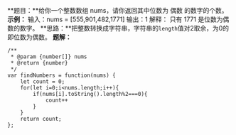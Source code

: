 **题目：**给你一个整数数组 nums，请你返回其中位数为 偶数 的数字的个数。
**示例：**
输入：nums = [555,901,482,1771]
输出：1 
解释： 只有 1771 是位数为偶数的数字。
**思路：**把整数转换成字符串，字符串的`length`值对2取余，为0的即位数为偶数。
**题解：**
````
/**
 * @param {number[]} nums
 * @return {number}
 */
var findNumbers = function(nums) {
    let count = 0;
    for(let i=0;i<nums.length;i++){
        if(nums[i].toString().length%2===0){
            count++
        }
    }
    return count;
};
````
